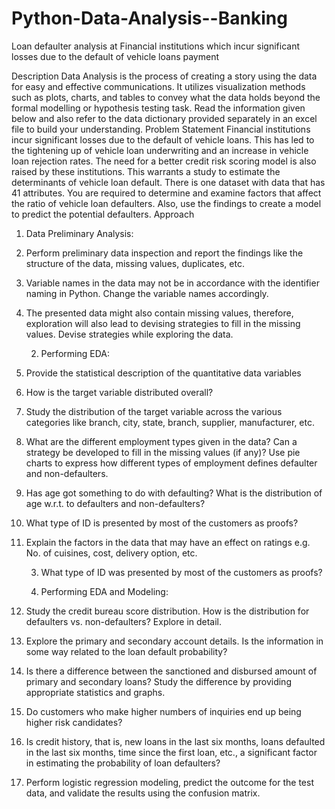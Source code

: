 # Python-Data-Analysis--Banking
Loan defaulter analysis at Financial institutions which incur significant losses due to the default of vehicle loans payment

Description 
Data Analysis is the process of creating a story using the data for easy and effective communications. It utilizes visualization methods such as plots, charts, and tables to convey what the data holds beyond the formal modelling or hypothesis testing task. Read the information given below and also refer to the data dictionary provided separately in an excel file to build your understanding. Problem Statement Financial institutions incur significant losses due to the default of vehicle loans. This has led to the tightening up of vehicle loan underwriting and an increase in vehicle loan rejection rates. The need for a better credit risk scoring model is also raised by these institutions. This warrants a study to estimate the determinants of vehicle loan default. There is one dataset with data that has 41 attributes. You are required to determine and examine factors that affect the ratio of vehicle loan defaulters. Also, use the findings to create a model to predict the potential defaulters. 
Approach
   1. Data Preliminary Analysis:
1. Perform preliminary data inspection and report the findings like the structure of the data, missing values, duplicates, etc.
2. Variable names in the data may not be in accordance with the identifier naming in Python. Change the variable names accordingly.
3. The presented data might also contain missing values, therefore, exploration will also lead to devising strategies to fill in the missing values. Devise strategies while exploring the data.

   2. Performing EDA:
1. Provide the statistical description of the quantitative data variables
2. How is the target variable distributed overall?
3. Study the distribution of the target variable across the various categories like branch, city, state, branch, supplier, manufacturer, etc.
4. What are the different employment types given in the data? Can a strategy be developed to fill in the missing values (if any)? Use pie charts to express how different types of employment defines defaulter and non-defaulters.
5. Has age got something to do with defaulting? What is the distribution of age w.r.t. to defaulters and non-defaulters?
6. What type of ID is presented by most of the customers as proofs?
7. Explain the factors in the data that may have an effect on ratings e.g. No. of cuisines, cost, delivery option, etc.
   
   3. What type of ID was presented by most of the customers as proofs?
  
   4. Performing EDA and Modeling:
1. Study the credit bureau score distribution. How is the distribution for defaulters vs. non-defaulters? Explore in detail.
2. Explore the primary and secondary account details. Is the information in some way related to the loan default probability?
3. Is there a difference between the sanctioned and disbursed amount of primary and secondary loans? Study the difference by providing appropriate statistics and graphs.
4. Do customers who make higher numbers of inquiries end up being higher risk candidates?
5. Is credit history, that is, new loans in the last six months, loans defaulted in the last six months, time since the first loan, etc., a significant factor in estimating the probability of loan defaulters?
6. Perform logistic regression modeling, predict the outcome for the test data, and validate the results using the confusion matrix.
